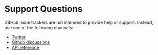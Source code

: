 # Support Questions

GitHub issue trackers are not intended to provide help or support. Instead, use one of the following channels:

- [Twitter](https://twitter.com/tjthavarshan)
- [Github discussions](https://github.com/Thavarshan/filterable/issues)
- [API reference](https://github.com/Thavarshan/filterable/wiki/API-Reference-for-the-Filter-Class)
